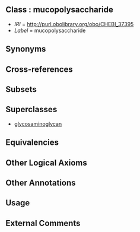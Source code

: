
## Class : mucopolysaccharide

 * *IRI* = http://purl.obolibrary.org/obo/CHEBI_37395
 * *Label* = mucopolysaccharide

## Synonyms


## Cross-references


## Subsets


## Superclasses

 * [glycosaminoglycan](../../CHEBI/85/CHEBI_18085.md)

## Equivalencies


## Other Logical Axioms


## Other Annotations


## Usage


## External Comments

